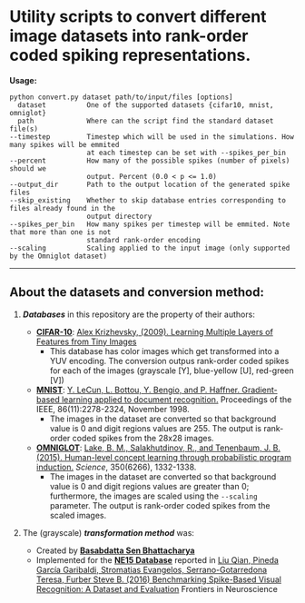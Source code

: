# Utility scripts to convert different image datasets into rank-order coded spiking representations. 


**Usage:**

    python convert.py dataset path/to/input/files [options]
      dataset          One of the supported datasets {cifar10, mnist, omniglot} 
      path             Where can the script find the standard dataset file(s)
    --timestep         Timestep which will be used in the simulations. How many spikes will be emmited 
                       at each timestep can be set with --spikes_per_bin
    --percent          How many of the possible spikes (number of pixels) should we 
                       output. Percent (0.0 < p <= 1.0)
    --output_dir       Path to the output location of the generated spike files
    --skip_existing    Whether to skip database entries corresponding to files already found in the 
                       output directory
    --spikes_per_bin   How many spikes per timestep will be emmited. Note that more than one is not 
                       standard rank-order encoding
    --scaling          Scaling applied to the input image (only supported by the Omniglot dataset)

    
---    

## About the datasets and conversion method:

1. ___Databases___ in this repository are the property of their authors:

   * __[CIFAR-10](https://www.cs.toronto.edu/~kriz/cifar.html)__: [Alex Krizhevsky, (2009). Learning Multiple Layers of Features from Tiny Images](https://www.cs.toronto.edu/~kriz/learning-features-2009-TR.pdf)
      * This database has color images which get transformed into a YUV encoding. The conversion outpus rank-order coded spikes for each of the images (grayscale [Y], blue-yellow [U],  red-green [V])
   * __[MNIST](http://yann.lecun.com/exdb/mnist/)__: [Y. LeCun, L. Bottou, Y. Bengio, and P. Haffner. Gradient-based learning applied to document recognition.](http://yann.lecun.com/exdb/publis/index.html#lecun-98) Proceedings of the IEEE, 86(11):2278-2324, November 1998.
      * The images in the dataset are converted so that background value is 0 and digit regions values are 255. The output is rank-order coded spikes from the 28x28 images.
   * __[OMNIGLOT](https://github.com/brendenlake/omniglot)__: [Lake, B. M., Salakhutdinov, R., and Tenenbaum, J. B. (2015). Human-level concept learning through probabilistic program induction.](http://www.sciencemag.org/content/350/6266/1332.short) _Science_, 350(6266), 1332-1338.
      * The images in the dataset are converted so that background value is 0 and digit regions values are greater than 0; furthermore, the images are scaled using the `--scaling` parameter. The output is rank-order coded spikes from the scaled images.

2. The (grayscale) ___transformation method___ was:
   * Created by __[Basabdatta Sen Bhattacharya](https://sites.google.com/site/bsenbhattacharya/)__
   * Implemented for the __[NE15 Database](https://github.com/NEvision/NE15)__ reported in [Liu Qian, Pineda García Garibaldi, Stromatias Evangelos, Serrano-Gotarredona Teresa, Furber Steve B. (2016) Benchmarking Spike-Based Visual Recognition: A Dataset and Evaluation](https://www.frontiersin.org/article/10.3389/fnins.2016.00496) Frontiers in Neuroscience
